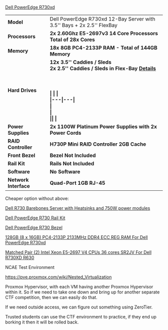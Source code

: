 
[Dell PowerEdge R730xd](https://www.ebay.com/itm/196945521693?_skw=dell+poweredge+r730&itmmeta=01JPKC7EDVDRXET6TKA9GVEMB4&hash=item2ddade2c1d:g:8usAAOSwAjlnhAwn:sc:ShippingMethodStandard!67206!US!-1&itmprp=enc%3AAQAKAAAA8FkggFvd1GGDu0w3yXCmi1cDcOJNJcUCxkluVU1dJs%2F5NwPm453Xf7eXlVRKBdywAbOZlwEuGDoUHVo1zf2C9gQtzQolClRPBdHTAG4pZ4ioa9vsfRbKqPn6UgQrbm0l2SWdTRWpPgI3DmEDZ%2FKFIK5tfJR0zPB%2B%2BdheFf%2BtQFLTIQiGTgjURA43GlVSip8Z%2F54vSNtwTKD2SGdvYFJEDJcy14GvpcnavwSojjXT6h8om%2BWOtiVxN0N2oqjbvK7eEjxKcnfv8Ad%2BIxcQPOljLC7O2FPlR%2FA0DT2pPkZXhnJ9P5NYOknOxKqk1esxNAF5RA%3D%3D%7Ctkp%3ABk9SR8znney0ZQ)


|                       |                                                                                                                                                                                                                                                                                                                                                                                                                                                                                                                                                                                                                                                                                                                                                                                                                                              |
| --------------------- | -------------------------------------------------------------------------------------------------------------------------------------------------------------------------------------------------------------------------------------------------------------------------------------------------------------------------------------------------------------------------------------------------------------------------------------------------------------------------------------------------------------------------------------------------------------------------------------------------------------------------------------------------------------------------------------------------------------------------------------------------------------------------------------------------------------------------------------------- |
| **Model**             | Dell PowerEdge R730xd 12-Bay Server with 3.5'' Bays + 2x 2.5'' FlexBay                                                                                                                                                                                                                                                                                                                                                                                                                                                                                                                                                                                                                                                                                                                                                                       |
| **Processors**        | **2x 2.60Ghz E5-2697v3 14 Core Processors  <br>Total of 28x Cores**                                                                                                                                                                                                                                                                                                                                                                                                                                                                                                                                                                                                                                                                                                                                                                          |
| **Memory**            | **18x 8GB PC4-2133P RAM - Total of 144GB Memory**                                                                                                                                                                                                                                                                                                                                                                                                                                                                                                                                                                                                                                                                                                                                                                                            |
| **Hard Drives**       | **12x 3.5'' Caddies / Sleds  <br>2x 2.5'' Caddies / Sleds in Flex-Bay [Details](https://itm.ebaydesc.com/itmdesc/196945521693?t=0&category=11211&seller=buildmyserver&excSoj=1&ver=0&excTrk=1&lsite=0&ittenable=true&domain=ebay.com&descgauge=1&cspheader=1&oneClk=2&secureDesc=1#hdd) <br><br>[](https://itm.ebaydesc.com/itmdesc/196945521693?t=0&category=11211&seller=buildmyserver&excSoj=1&ver=0&excTrk=1&lsite=0&ittenable=true&domain=ebay.com&descgauge=1&cspheader=1&oneClk=2&secureDesc=1#)<br><br>\|   \|   \|<br>\|---\|---\|<br>\|<br>\|<br>\|**[](https://www.ebay.com/sch/i.html?_dmd=2&_ssn=buildmyserver&store_cat=3071842014&store_name=buildmyserver&_oac=1&_nkw=drive+3.5)[](https://www.ebay.com/sch/i.html?_dmd=2&_ssn=buildmyserver&store_cat=24612191014&store_name=buildmyserver&_oac=1&_nkw=dell+3.5)**\|   \|** |
| **Power Supplies**    | **2x 1100W Platinum Power Supplies with 2x Power Cords**                                                                                                                                                                                                                                                                                                                                                                                                                                                                                                                                                                                                                                                                                                                                                                                     |
| **RAID Controller**   | **H730P Mini RAID Controller 2GB Cache**                                                                                                                                                                                                                                                                                                                                                                                                                                                                                                                                                                                                                                                                                                                                                                                                     |
| **Front Bezel**       | **Bezel Not Included**                                                                                                                                                                                                                                                                                                                                                                                                                                                                                                                                                                                                                                                                                                                                                                                                                       |
| **Rail Kit**          | **Rails Not Included**                                                                                                                                                                                                                                                                                                                                                                                                                                                                                                                                                                                                                                                                                                                                                                                                                       |
| **Software**          | **No Software**                                                                                                                                                                                                                                                                                                                                                                                                                                                                                                                                                                                                                                                                                                                                                                                                                              |
| **Network Interface** | **Quad-Port 1GB RJ-45**                                                                                                                                                                                                                                                                                                                                                                                                                                                                                                                                                                                                                                                                                                                                                                                                                      |
Cheaper option without above:

[Dell R730 Barebones Server with Heatsinks and 750W power modules](https://www.ebay.com/itm/305477391837?var=&widget_ver=artemis&media=COPY)

[Dell PowerEdge R730 Rail Kit](https://www.ebay.com/itm/116447922674?_trksid=p2332490.c101875.m1851&itmprp=cksum%3A116447922674d7d3febafdf348879ddf902ef304894e%7Cenc%3AAQAKAAABQOqalcCsb07ituDYLOrUrH2eG1DBUcAU1siB%252B881ennut1KqikNJ--C2JmJJYbnGBSq9s1cAaLR3u1P2GFHP6cOkMtiQrPwhnArZTi0NFnCkYNs9wPMPnRY0lLYAH0ZUZLi9Owbna7SbL%252FZu5W926To3Ou%252BXgM2b%252FTyGhsBV4n0cylWZmzBGmYEtp0MoKbH9bWQTL9WWcv9ttpW32J60llAOm%252FKwRXBB1PX1SRp22nuJrLxynby32GKOdgPSM1Lh0vR0crg21N4O2uG4RXZ8RQkBmRs%252FWQKuDTxEc9Dp8%252BFFryoJezCxGrtUTFnyVIII8YkKmG%252FJMvLsJVTWvYtCZJ4mzBjy%252FSiPhoCV5jy33Nci2b1qBt26eVoYeqmzlU8vf3C8gh0%252BnSCzGvw3sk%252BmP4nRQUQgl7fpTi13d7shsdNn%7Campid%3APL_CLK%7Cclp%3A2332490&epid=1881070560&itmmeta=01JPKFCF02Z1S7WQ8X9A0ADATS)

[Dell PowerEdge R730 Bezel](https://www.ebay.com/itm/402510022480)

[128GB (8 x 16GB) PC4-2133P 2133MHz DDR4 ECC REG RAM For Dell PowerEdge R730xd](https://www.ebay.com/itm/186531667890?var=&widget_ver=artemis&media=COPY)

[Matched Pair (2) Intel Xeon E5-2697 V4 CPUs 36 cores SR2JV For Dell R730XD R630](https://www.ebay.com/itm/156805458485?mkcid=16&mkevt=1&mkrid=711-127632-2357-0&ssspo=F65ICQpmS7u&sssrc=2047675&ssuid=uk6up7dbtfm&widget_ver=artemis&media=COPY)

NCAE Test Environment

https://pve.proxmox.com/wiki/Nested_Virtualization

Proxmox Hypervisor, with each VM having another Proxmox Hypervisor within it. So if we need to take one down and bring up for another separate CTF competition, then we can easily do that.

If we need outside access, we can figure out something using ZeroTier.

Trusted students can use the CTF environment to practice, if they end up borking it then it will be rolled back.
